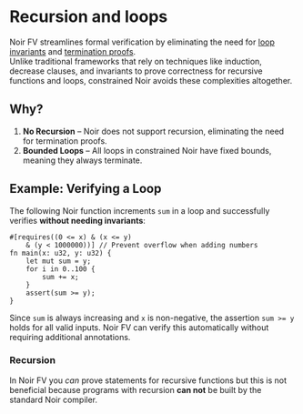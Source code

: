# Recursion and loops

Noir FV streamlines formal verification by eliminating the need for [loop invariants](https://viperproject.github.io/prusti-dev/user-guide/tour/loop_invariants.html) and [termination proofs](https://verus-lang.github.io/verus/guide/recursion.html).  
Unlike traditional frameworks that rely on techniques like induction, decrease clauses, and invariants to prove correctness for recursive functions and loops, constrained Noir avoids these complexities altogether.

## Why?

   1. **No Recursion** – Noir does not support recursion, eliminating the need for termination proofs.
   2. **Bounded Loops** – All loops in constrained Noir have fixed bounds, meaning they always terminate.

## Example: Verifying a Loop

The following Noir function increments `sum` in a loop and successfully verifies **without needing invariants**:
```rust,ignore
#[requires((0 <= x) & (x <= y) 
    & (y < 1000000))] // Prevent overflow when adding numbers
fn main(x: u32, y: u32) {
    let mut sum = y;
    for i in 0..100 {
        sum += x;
    }
    assert(sum >= y);
}
```
Since `sum` is always increasing and `x` is non-negative, the assertion `sum >= y` holds for all valid inputs. Noir FV can verify this automatically without requiring additional annotations.

### Recursion

In Noir FV you *can* prove statements for recursive functions but this is not beneficial because programs with recursion **can not** be built by the standard Noir compiler.
